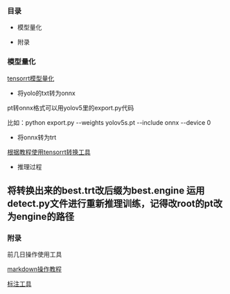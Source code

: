 ### 目录
- 模型量化

- 附录

### 模型量化
[tensorrt模型量化](https://blog.csdn.net/qq_39333636/article/details/135955581)
- 将yolo的txt转为onnx 

pt转onnx格式可以用yolov5里的export.py代码

比如：python export.py --weights yolov5s.pt --include onnx --device 0

- 将onnx转为trt

[根据教程使用tensorrt转换工具](https://blog.csdn.net/qq_39333636/article/details/135955581)

- 推理过程

将转换出来的best.trt改后缀为best.engine 运用detect.py文件进行重新推理训练，记得改root的pt改为engine的路径
---
### 附录
前几日操作使用工具

[markdown操作教程](https://markdown.com.cn/basic-syntax/)

[标注工具](https://www.makesense.ai/)
